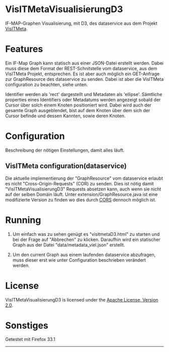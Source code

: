 VisITMetaVisualisierungD3
=========
IF-MAP-Graphen Visualisierung, mit D3, des dataservice aus dem Projekt [VisITMeta][3].

Features
========
Ein IF-Map Graph kann statisch aus einer JSON-Datei erstellt werden. Dabei muss diese dem Format
der REST-Schnitstelle vom dataservice, aus dem VisITMeta Projekt, entsprechen.
Es ist aber auch möglich ein GET-Anfrage zur GraphResource des dataservice zu senden. Dabei ist aber die VisITMeta configuration zu beachten, siehe unten.

Identifier werden als 'rect' dargestellt und Metadaten als 'ellipse'.
Sämtliche properties eines Identifiers oder Metadatums werden angezeigt sobald der Cursor über solch einem Knoten positioniert wird.
Dabei wird auch der gesamte Graph ausgeblendet, bist auf dem Knoten über dem sich der Cursor befinde und dessen Kannten, sowie deren Knoten.

Configuration
=============
Beschreibung der nötigen Einstellungen, damit alles läuft.

VisITMeta configuration(dataservice)
-----------------------
Die aktuelle implementierung der "GraphResource" vom dataservice erlaubt es nicht "Cross-Origin-Requests" (COR) zu senden.
Dies ist nötig damit "VisITMetaVisualisierungD3" Requests absetzen kann, auch wenn sie nicht auf der selben Domäin läuft.
Unter extension/GraphResource.java ist eine modifizierte Version zu finden wo dies durch [CORS][2] dennoch möglich ist.

Running
=======
1. Um einfach was zu sehen genügt es "visitmetaD3.html" zu starten und bei der Frage auf "Abbrechen" zu klicken.
Daraufhin wird ein statischer Graph aus der Datei "data/metadata_viel.json" erstellt.

2. Um den current Graph aus einem laufenden dataservice abzufragen, muss dieser erst wie unter Configuration beschrieben verändert werden.

License
=======
VisITMetaVisualisierungD3 is licensed under the [Apache License, Version 2.0][1].

Sonstiges
=======
Getestet mit Firefox 33.1

----

[1]: http://www.apache.org/licenses/LICENSE-2.0.html
[2]: http://de.wikipedia.org/wiki/Cross-Origin_Resource_Sharing
[3]: https://github.com/trustathsh/visitmeta
